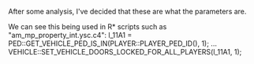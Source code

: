 After some analysis, I've decided that these are what the parameters are.

We can see this being used in R* scripts such as "am_mp_property_int.ysc.c4":
l_11A1 = PED::GET_VEHICLE_PED_IS_IN(PLAYER::PLAYER_PED_ID(), 1);
...
VEHICLE::SET_VEHICLE_DOORS_LOCKED_FOR_ALL_PLAYERS(l_11A1, 1);
